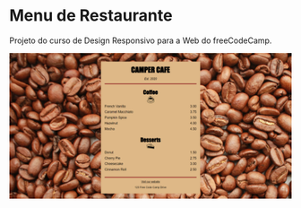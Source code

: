 # Menu de Restaurante
Projeto do curso de Design Responsivo para a Web do freeCodeCamp.

![Screenshot](screenshot.png)
